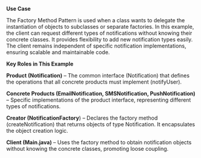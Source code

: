 **Use Case**

The Factory Method Pattern is used when a class wants to delegate the instantiation of objects to subclasses or separate factories. In this example, the client can request different types of notifications without knowing their concrete classes. It provides flexibility to add new notification types easily. The client remains independent of specific notification implementations, ensuring scalable and maintainable code.

**Key Roles in This Example**

**Product (Notification)** – The common interface (Notification) that defines the operations that all concrete products must implement (notifyUser).

**Concrete Products (EmailNotification, SMSNotification, PushNotification)** – Specific implementations of the product interface, representing different types of notifications.

**Creator (NotificationFactory**) – Declares the factory method (createNotification) that returns objects of type Notification. It encapsulates the object creation logic.

**Client (Main.java)** – Uses the factory method to obtain notification objects without knowing the concrete classes, promoting loose coupling.

